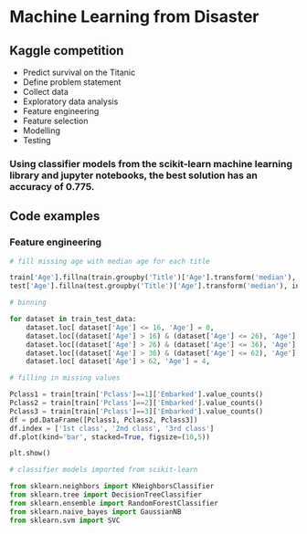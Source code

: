 # Machine Learning from Disaster 

## Kaggle competition 

- Predict survival on the Titanic
- Define problem statement
- Collect data
- Exploratory data analysis
- Feature engineering
- Feature selection
- Modelling
- Testing

### Using classifier models from the scikit-learn machine learning library and jupyter notebooks, the best solution has an accuracy of 0.775.

## Code examples 

### Feature engineering

```python
# fill missing age with median age for each title

train['Age'].fillna(train.groupby('Title')['Age'].transform('median'), inplace=True)
test['Age'].fillna(test.groupby('Title')['Age'].transform('median'), inplace=True)
```

```python
# binning

for dataset in train_test_data:
    dataset.loc[ dataset['Age'] <= 16, 'Age'] = 0,
    dataset.loc[(dataset['Age'] > 16) & (dataset['Age'] <= 26), 'Age'] = 1,
    dataset.loc[(dataset['Age'] > 26) & (dataset['Age'] <= 36), 'Age'] = 2,
    dataset.loc[(dataset['Age'] > 36) & (dataset['Age'] <= 62), 'Age'] = 3,    
    dataset.loc[ dataset['Age'] > 62, 'Age'] = 4,
```
```python
# filling in missing values

Pclass1 = train[train['Pclass']==1]['Embarked'].value_counts()
Pclass2 = train[train['Pclass']==2]['Embarked'].value_counts()
Pclass3 = train[train['Pclass']==3]['Embarked'].value_counts()
df = pd.DataFrame([Pclass1, Pclass2, Pclass3])
df.index = ['1st class', '2nd class', '3rd class']
df.plot(kind='bar', stacked=True, figsize=(10,5))

plt.show()
```
```python
# classifier models imported from scikit-learn

from sklearn.neighbors import KNeighborsClassifier
from sklearn.tree import DecisionTreeClassifier
from sklearn.ensemble import RandomForestClassifier
from sklearn.naive_bayes import GaussianNB
from sklearn.svm import SVC
```
